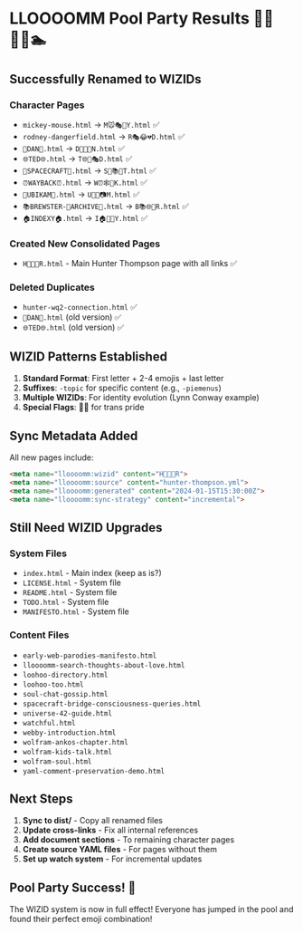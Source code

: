 # LLOOOOMM Pool Party Results 🏊‍♀️🏊‍♂️🏊

## Successfully Renamed to WIZIDs

### Character Pages
- `mickey-mouse.html` → `M🐭🎭🌟Y.html` ✅
- `rodney-dangerfield.html` → `R🎭😂💔D.html` ✅
- `🧠DAN🧠.html` → `D🧠💡🔮N.html` ✅
- `🌐TED🌐.html` → `T🌐🔗🎭D.html` ✅
- `🚀SPACECRAFT🚀.html` → `S🚀📚🌌T.html` ✅
- `⏰WAYBACK⏰.html` → `W⏰🕸️📸K.html` ✅
- `📸UBIKAM📸.html` → `U📸🔮📷M.html` ✅
- `📚BREWSTER-📼ARCHIVE📼.html` → `B📚🌐📼R.html` ✅
- `🏠INDEXY🏠.html` → `I🏠🎉👋Y.html` ✅

### Created New Consolidated Pages
- `H🦇💊🔥R.html` - Main Hunter Thompson page with all links ✅

### Deleted Duplicates
- `hunter-wq2-connection.html` ✅
- `🧠DAN🧠.html` (old version) ✅
- `🌐TED🌐.html` (old version) ✅

## WIZID Patterns Established

1. **Standard Format**: First letter + 2-4 emojis + last letter
2. **Suffixes**: `-topic` for specific content (e.g., `-piemenus`)
3. **Multiple WIZIDs**: For identity evolution (Lynn Conway example)
4. **Special Flags**: 🏳️‍⚧️ for trans pride

## Sync Metadata Added

All new pages include:
```html
<meta name="lloooomm:wizid" content="H🦇💊🔥R">
<meta name="lloooomm:source" content="hunter-thompson.yml">
<meta name="lloooomm:generated" content="2024-01-15T15:30:00Z">
<meta name="lloooomm:sync-strategy" content="incremental">
```

## Still Need WIZID Upgrades

### System Files
- `index.html` - Main index (keep as is?)
- `LICENSE.html` - System file
- `README.html` - System file
- `TODO.html` - System file
- `MANIFESTO.html` - System file

### Content Files
- `early-web-parodies-manifesto.html`
- `lloooomm-search-thoughts-about-love.html`
- `loohoo-directory.html`
- `loohoo-too.html`
- `soul-chat-gossip.html`
- `spacecraft-bridge-consciousness-queries.html`
- `universe-42-guide.html`
- `watchful.html`
- `webby-introduction.html`
- `wolfram-ankos-chapter.html`
- `wolfram-kids-talk.html`
- `wolfram-soul.html`
- `yaml-comment-preservation-demo.html`

## Next Steps

1. **Sync to dist/** - Copy all renamed files
2. **Update cross-links** - Fix all internal references
3. **Add document sections** - To remaining character pages
4. **Create source YAML files** - For pages without them
5. **Set up watch system** - For incremental updates

## Pool Party Success! 🎉

The WIZID system is now in full effect! Everyone has jumped in the pool and found their perfect emoji combination! 